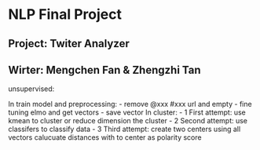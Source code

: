 # NLP Final Project

## Project: Twiter Analyzer

## Wirter: Mengchen Fan & Zhengzhi Tan


  unsupervised: 

  In train model and preprocessing:
    - remove @xxx #xxx url and empty 
    - fine tuning elmo and get vectors
    - save vector 
  In cluster:
    - 1 First attempt:
      use kmean to cluster 
    or reduce dimension the cluster
    - 2 Second attempt:
      use classifers to classify data
    - 3 Third attempt:
      create two centers using all vectors
      calucuate distances with to center as polarity score
